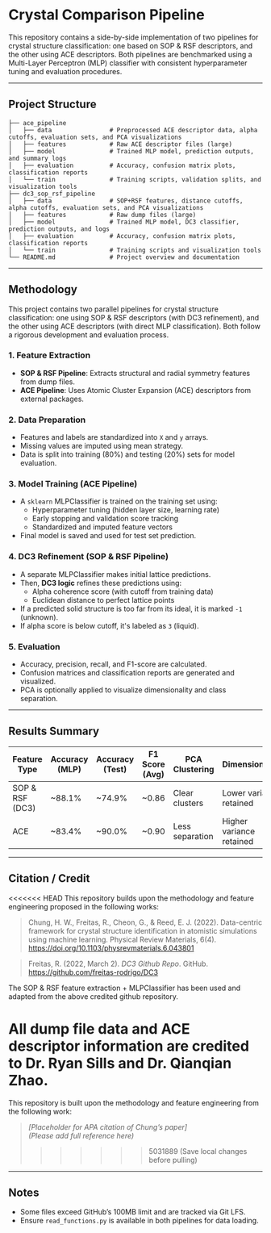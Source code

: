 # Crystal Comparison Pipeline


This repository contains a side-by-side implementation of two pipelines for crystal structure classification: one based on SOP & RSF descriptors, and the other using ACE descriptors. Both pipelines are benchmarked using a Multi-Layer Perceptron (MLP) classifier with consistent hyperparameter tuning and evaluation procedures.

---

## Project Structure

```
├── ace_pipeline
│   ├── data                # Preprocessed ACE descriptor data, alpha cutoffs, evaluation sets, and PCA visualizations
│   ├── features            # Raw ACE descriptor files (large)
│   ├── model               # Trained MLP model, prediction outputs, and summary logs
│   ├── evaluation          # Accuracy, confusion matrix plots, classification reports
│   └── train               # Training scripts, validation splits, and visualization tools
├── dc3_sop_rsf_pipeline
│   ├── data                # SOP+RSF features, distance cutoffs, alpha cutoffs, evaluation sets, and PCA visualizations
│   ├── features            # Raw dump files (large)
│   ├── model               # Trained MLP model, DC3 classifier, prediction outputs, and logs
│   ├── evaluation          # Accuracy, confusion matrix plots, classification reports
│   └── train               # Training scripts and visualization tools
└── README.md               # Project overview and documentation
```

---

## Methodology

This project contains two parallel pipelines for crystal structure classification: one using SOP & RSF descriptors (with DC3 refinement), and the other using ACE descriptors (with direct MLP classification). Both follow a rigorous development and evaluation process.

### 1. Feature Extraction
- **SOP & RSF Pipeline**: Extracts structural and radial symmetry features from dump files.
- **ACE Pipeline**: Uses Atomic Cluster Expansion (ACE) descriptors from external packages.

### 2. Data Preparation
- Features and labels are standardized into `X` and `y` arrays.
- Missing values are imputed using mean strategy.
- Data is split into training (80%) and testing (20%) sets for model evaluation.

### 3. Model Training (ACE Pipeline)
- A `sklearn` MLPClassifier is trained on the training set using:
  - Hyperparameter tuning (hidden layer size, learning rate)
  - Early stopping and validation score tracking
  - Standardized and imputed feature vectors
- Final model is saved and used for test set prediction.

### 4. DC3 Refinement (SOP & RSF Pipeline)
- A separate MLPClassifier makes initial lattice predictions.
- Then, **DC3 logic** refines these predictions using:
  - Alpha coherence score (with cutoff from training data)
  - Euclidean distance to perfect lattice points
- If a predicted solid structure is too far from its ideal, it is marked `-1` (unknown).
- If alpha score is below cutoff, it's labeled as `3` (liquid).

### 5. Evaluation
- Accuracy, precision, recall, and F1-score are calculated.
- Confusion matrices and classification reports are generated and visualized.
- PCA is optionally applied to visualize dimensionality and class separation.

---

## Results Summary

| Feature Type      | Accuracy (MLP) | Accuracy (Test) | F1 Score (Avg) | PCA Clustering     | Dimensionality           |
|-------------------|----------------|------------------|----------------|---------------------|---------------------------|
| SOP & RSF (DC3)   | ~88.1%         | ~74.9%           | ~0.86          | Clear clusters      | Lower variance retained   |
| ACE               | ~83.4%         | ~90.0%           | ~0.90          | Less separation     | Higher variance retained  |

---

## Citation / Credit

<<<<<<< HEAD
This repository builds upon the methodology and feature engineering proposed in the following works:

> Chung, H. W., Freitas, R., Cheon, G., & Reed, E. J. (2022). Data-centric framework for crystal structure identification in atomistic simulations using machine learning. Physical Review Materials, 6(4). https://doi.org/10.1103/physrevmaterials.6.043801 

> Freitas, R. (2022, March 2). *DC3 Github Repo*. GitHub. https://github.com/freitas-rodrigo/DC3

The SOP & RSF feature extraction + MLPClassifier has been used and adapted from the above credited github repository.

All dump file data and ACE descriptor information are credited to Dr. Ryan Sills and Dr. Qianqian Zhao. 
=======
This repository is built upon the methodology and feature engineering from the following work:

> *[Placeholder for APA citation of Chung’s paper]*  
> *(Please add full reference here)*
>>>>>>> 5031889 (Save local changes before pulling)

---

## Notes

- Some files exceed GitHub’s 100MB limit and are tracked via Git LFS.
- Ensure `read_functions.py` is available in both pipelines for data loading.

